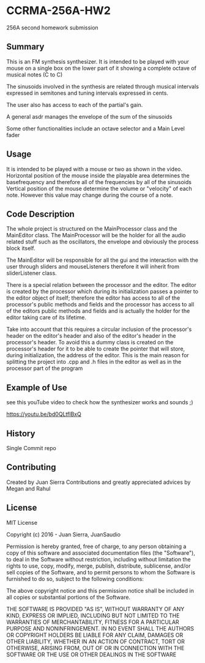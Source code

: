 # CCRMA-256A-HW2
256A second homework submission


## Summary

This is an FM synthesis synthesizer.
It is intended to be played with your mouse on a single box on the lower part of it showing a complete octave of musical notes (C to C) 

The sinusoids involved in the synthesis are related through musical intervals expressed in semitones and
tuning intervals expressed in cents.

The user also has access to each of the partial's gain.

A general asdr manages the envelope of the sum of the sinusoids

Some other functionalities include an octave selector and a Main Level fader

## Usage

It is intended to be played with a mouse or two as shown in the video.
Horizontal position of the mouse inside the playable area determines the basefrequency and therefore all of the frequencies by all of the sinusoids
Vertical position of the mouse determine the volume or "velocity" of each note. However this value may change during the course of a note.

## Code Description

The whole project is structured on the MainProcessor class and the MainEditor class.
The MainProcessor will be the holder for all the audio related stuff such as the oscillators, the envelope and obviously the  process block itself.

The MainEditor will be responsible for all the gui and the interaction with the user through sliders and mouseListeners
therefore it will inherit from sliderListener class.

There is a special relation between the processor and the editor.
The editor is created by the processor which during its initialization passes a pointer to the editor object of itself;
therefore the editor has access to all of the processor's public methods and fields and the processor has access to all of
the editors public methods and fields and is actually the holder for the editor taking care of its lifetime.

Take into account that this requires a circular inclusion of the processor's header on the  editor's header and also of the editor's header in the processor's header. To avoid this a dummy class is created on the processor's header for it to be able to create the pointer that will store, during initialization, the address of the editor. This is the main reason for splitting the project into .cpp and .h files in the editor as well as in the processor part of the program

## Example of Use

see this youTube video to check how the synthesizer works and sounds ;)

https://youtu.be/bd0QLtfIBxQ


## History

Single Commit repo

## Contributing

Created by Juan Sierra
Contributions and greatly appreciated advices by Megan and Rahul

## License

MIT License

Copyright (c) 2016 - Juan Sierra, JuanSaudio

Permission is hereby granted, free of charge, to any person obtaining a copy
of this software and associated documentation files (the "Software"), to deal
in the Software without restriction, including without limitation the rights
to use, copy, modify, merge, publish, distribute, sublicense, and/or sell
copies of the Software, and to permit persons to whom the Software is
furnished to do so, subject to the following conditions:

The above copyright notice and this permission notice shall be included in all
copies or substantial portions of the Software.

THE SOFTWARE IS PROVIDED "AS IS", WITHOUT WARRANTY OF ANY KIND, EXPRESS OR
IMPLIED, INCLUDING BUT NOT LIMITED TO THE WARRANTIES OF MERCHANTABILITY,
FITNESS FOR A PARTICULAR PURPOSE AND NONINFRINGEMENT. IN NO EVENT SHALL THE
AUTHORS OR COPYRIGHT HOLDERS BE LIABLE FOR ANY CLAIM, DAMAGES OR OTHER
LIABILITY, WHETHER IN AN ACTION OF CONTRACT, TORT OR OTHERWISE, ARISING FROM,
OUT OF OR IN CONNECTION WITH THE SOFTWARE OR THE USE OR OTHER DEALINGS IN THE
SOFTWARE
